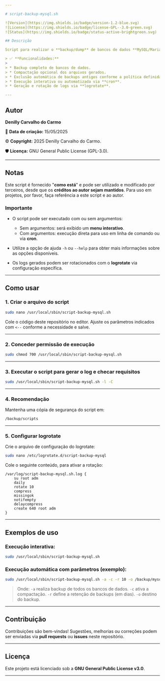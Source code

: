 ```yaml
---

# script-backup-mysql.sh

![Version](https://img.shields.io/badge/version-1.2-blue.svg)
![License](https://img.shields.io/badge/license-GPL--3.0-green.svg)
![Status](https://img.shields.io/badge/status-active-brightgreen.svg)

## Descrição

Script para realizar o **backup/dump** de bancos de dados **MySQL/MariaDB**, com funcionalidades adicionais de **compactação** e **exclusão automática de backups antigos**.

> ✅ **Funcionalidades:**
>
> * Backup completo de bancos de dados.
> * Compactação opcional dos arquivos gerados.
> * Exclusão automática de backups antigos conforme a política definida.
> * Execução interativa ou automatizada via **cron**.
> * Geração e rotação de logs via **logrotate**.

---
```


## Autor

**Denilly Carvalho do Carmo**

📅 **Data de criação:** 15/05/2025

©️ **Copyright:** 2025 Denilly Carvalho do Carmo.

🛡️ **Licença:** GNU General Public License (GPL-3.0).

---

## Notas

Este script é fornecido "**como está**" e pode ser utilizado e modificado por terceiros, desde que os **créditos ao autor sejam mantidos**. Para uso em projetos, por favor, faça referência a este script e ao autor.

### Importante

* O script pode ser executado com ou sem argumentos:

  * Sem argumentos: será exibido um **menu interativo**.
  * Com argumentos: execução direta para uso em linha de comando ou via **cron**.

* Utilize a opção de ajuda `-h` ou `--help` para obter mais informações sobre as opções disponíveis.

* Os logs gerados podem ser rotacionados com o **logrotate** via configuração específica.

---

## Como usar

### 1. Criar o arquivo do script

```bash
sudo nano /usr/local/sbin/script-backup-mysql.sh
```

Cole o código deste repositório no editor. Ajuste os parâmetros indicados com `<--` conforme a necessidade e salve.

---

### 2. Conceder permissão de execução

```bash
sudo chmod 700 /usr/local/sbin/script-backup-mysql.sh
```

---

### 3. Executar o script para gerar o log e checar requisitos

```bash
sudo /usr/local/sbin/script-backup-mysql.sh -l -C
```

---

### 4. Recomendação

Mantenha uma cópia de segurança do script em:

```bash
/backup/scripts
```

---

### 5. Configurar logrotate

Crie o arquivo de configuração do logrotate:

```bash
sudo nano /etc/logrotate.d/script-backup-mysql
```

Cole o seguinte conteúdo, para ativar a rotação:

```logrotate
/var/log/script-backup-mysql.sh.log {
    su root adm
    daily
    rotate 10
    compress
    missingok
    notifempty
    delaycompress
    create 640 root adm
}
```

---

## Exemplos de uso

### Execução interativa:

```bash
sudo /usr/local/sbin/script-backup-mysql.sh
```

### Execução automática com parâmetros (exemplo):

```bash
sudo /usr/local/sbin/script-backup-mysql.sh -a -c -r 10 -o /backup/mysql
```

> Onde:
> `-a` realiza backup de todos os bancos de dados.
> `-c` ativa a compactação.
> `-r` define a retenção de backups (em dias).
> `-o` destino do backup.

---

## Contribuição

Contribuições são bem-vindas!
Sugestões, melhorias ou correções podem ser enviadas via **pull requests** ou **issues** neste repositório.

---

## Licença

Este projeto está licenciado sob a **GNU General Public License v3.0**.

---


